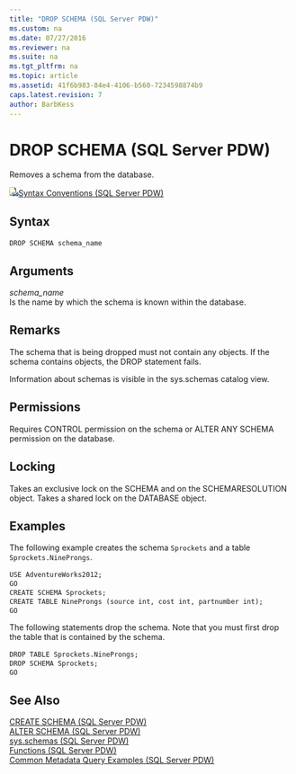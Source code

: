 ```yaml
---
title: "DROP SCHEMA (SQL Server PDW)"
ms.custom: na
ms.date: 07/27/2016
ms.reviewer: na
ms.suite: na
ms.tgt_pltfrm: na
ms.topic: article
ms.assetid: 41f6b983-84e4-4106-b560-7234598874b9
caps.latest.revision: 7
author: BarbKess
---
```

# DROP SCHEMA (SQL Server PDW)
Removes a schema from the database.  
  
![Topic link icon](../sqlpdw/media/Topic_Link.gif "Topic_Link")[Syntax Conventions &#40;SQL Server PDW&#41;](../sqlpdw/syntax-conventions-sql-server-pdw.md)  
  
## Syntax  
  
```  
DROP SCHEMA schema_name  
```  
  
## Arguments  
*schema_name*  
Is the name by which the schema is known within the database.  
  
## Remarks  
The schema that is being dropped must not contain any objects. If the schema contains objects, the DROP statement fails.  
  
Information about schemas is visible in the sys.schemas catalog view.  
  
## Permissions  
Requires CONTROL permission on the schema or ALTER ANY SCHEMA permission on the database.  
  
## Locking  
Takes an exclusive lock on the SCHEMA and on the SCHEMARESOLUTION object. Takes a shared lock on the DATABASE object.  
  
## Examples  
The following example creates the schema `Sprockets` and a table `Sprockets.NineProngs`.  
  
```  
USE AdventureWorks2012;  
GO  
CREATE SCHEMA Sprockets;  
CREATE TABLE NineProngs (source int, cost int, partnumber int);  
GO  
```  
  
The following statements drop the schema. Note that you must first drop the table that is contained by the schema.  
  
```  
DROP TABLE Sprockets.NineProngs;  
DROP SCHEMA Sprockets;  
GO  
```  
  
## See Also  
[CREATE SCHEMA &#40;SQL Server PDW&#41;](../sqlpdw/create-schema-sql-server-pdw.md)  
[ALTER SCHEMA &#40;SQL Server PDW&#41;](../sqlpdw/alter-schema-sql-server-pdw.md)  
[sys.schemas &#40;SQL Server PDW&#41;](../sqlpdw/sys-schemas-sql-server-pdw.md)  
[Functions &#40;SQL Server PDW&#41;](../sqlpdw/functions-sql-server-pdw.md)  
[Common Metadata Query Examples &#40;SQL Server PDW&#41;](../sqlpdw/common-metadata-query-examples-sql-server-pdw.md)  
  
